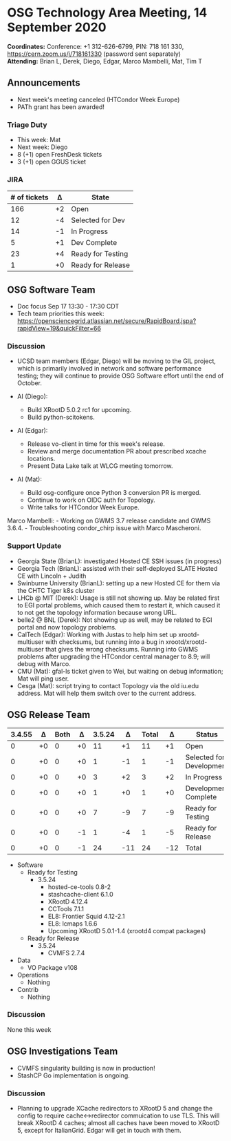 # OSG Technology Area Meeting, 14 September 2020

**Coordinates:** Conference: +1 312-626-6799, PIN: 718 161 330, <https://cern.zoom.us/j/718161330> (password sent separately)  
**Attending:** Brian L, Derek, Diego, Edgar, Marco Mambelli, Mat, Tim T


## Announcements

-   Next week's meeting canceled (HTCondor Week Europe)
-   PATh grant has been awarded!


### Triage Duty

-   This week: Mat
-   Next week: Diego
-   8 (+1) open FreshDesk tickets
-   3 (+1) open GGUS ticket


### JIRA

| # of tickets | &Delta; | State             |
|------------ |------- |----------------- |
| 166          | +2      | Open              |
| 12           | -4      | Selected for Dev  |
| 14           | -1      | In Progress       |
| 5            | +1      | Dev Complete      |
| 23           | +4      | Ready for Testing |
| 1            | +0      | Ready for Release |


## OSG Software Team

-   Doc focus Sep 17 13:30 - 17:30 CDT
-   Tech team priorities this week: <https://opensciencegrid.atlassian.net/secure/RapidBoard.jspa?rapidView=19&quickFilter=66>


### Discussion

-   UCSD team members (Edgar, Diego) will be moving to the GIL project,
    which is primarily involved in network and software performance testing;
    they will continue to provide OSG Software effort until the end of October.

-   AI (Diego):
    -   Build XRootD 5.0.2 rc1 for upcoming.
    -   Build python-scitokens.
-   AI (Edgar):
    -   Release vo-client in time for this week's release.
    -   Review and merge documentation PR about prescribed xcache locations.
    -   Present Data Lake talk at WLCG meeting tomorrow.
-   AI (Mat):
    -   Build osg-configure once Python 3 conversion PR is merged.
    -   Continue to work on OIDC auth for Topology.
    -   Write talks for HTCondor Week Europe.


Marco Mambelli:
    -   Working on GWMS 3.7 release candidate and GWMS 3.6.4.
    -   Troubleshooting condor_chirp issue with Marco Mascheroni.


### Support Update

-   Georgia State (BrianL): investigated Hosted CE SSH issues (in progress)
-   Georgia Tech (BrianL): assisted with their self-deployed SLATE Hosted CE with Lincoln + Judith
-   Swinburne University (BrianL): setting up a new Hosted CE for them via the CHTC Tiger k8s cluster
-   LHCb @ MIT (Derek): Usage is still not showing up.  May be related first to EGI portal problems, which caused them to restart it, which caused it to not get the topology information because wrong URL.
-   belle2 @ BNL (Derek): Not showing up as well, may be related to EGI portal and now topology problems.
-   CalTech (Edgar): Working with Justas to help him set up xrootd-multiuser with checksums,
    but running into a bug in xrootd/xrootd-multiuser that gives the wrong checksums.
    Running into GWMS problems after upgrading the HTCondor central manager to 8.9;
    will debug with Marco.
-   CMU (Mat): gfal-ls ticket given to Wei, but waiting on debug information; Mat will ping user.
-   Cesga (Mat): script trying to contact Topology via the old iu.edu address.
    Mat will help them switch over to the current address.



## OSG Release Team

| 3.4.55 | &Delta; | Both | &Delta; | 3.5.24 | &Delta; | Total | &Delta; | Status                   |
| ------ | ------- | ---- | ------- | ------ | ------- | ----- | ------- | ------------------------ |
| 0      | +0      | 0    | +0      | 11     | +1      | 11    | +1      | Open                     |
| 0      | +0      | 0    | +0      | 1      | -1      | 1     | -1      | Selected for Development |
| 0      | +0      | 0    | +0      | 3      | +2      | 3     | +2      | In Progress              |
| 0      | +0      | 0    | +0      | 1      | +0      | 1     | +0      | Development Complete     |
| 0      | +0      | 0    | +0      | 7      | -9      | 7     | -9      | Ready for Testing        |
| 0      | +0      | 0    | -1      | 1      | -4      | 1     | -5      | Ready for Release        |
| 0      | +0      | 0    | -1      | 24     | -11     | 24    | -12     | Total                    |

-   Software  
    -   Ready for Testing  
        -   3.5.24  
            -   hosted-ce-tools 0.8-2
            -   stashcache-client 6.1.0
            -   XRootD 4.12.4
            -   CCTools 7.1.1
            -   EL8: Frontier Squid 4.12-2.1
            -   EL8: lcmaps 1.6.6
            -   Upcoming XRootD 5.0.1-1.4 (xrootd4 compat packages)
    -   Ready for Release  
        -   3.5.24  
            -   CVMFS 2.7.4
-   Data  
    -   VO Package v108
-   Operations  
    -   Nothing
-   Contrib  
    -   Nothing


### Discussion

None this week  


## OSG Investigations Team

-   CVMFS singularity building is now in production!
-   StashCP Go implementation is ongoing.


### Discussion

-   Planning to upgrade XCache redirectors to XRootD 5 and change the config to
    require cache<->redirector commuication to use TLS.
    This will break XRootD 4 caches; almost all caches have been moved to XRootD 5, except for ItalianGrid.
    Edgar will get in touch with them.
